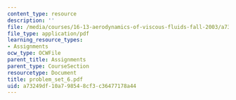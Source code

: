 ```yaml
---
content_type: resource
description: ''
file: /media/courses/16-13-aerodynamics-of-viscous-fluids-fall-2003/a73249df10a798548cf3c36477178a44_problem_set_6.pdf
file_type: application/pdf
learning_resource_types:
- Assignments
ocw_type: OCWFile
parent_title: Assignments
parent_type: CourseSection
resourcetype: Document
title: problem_set_6.pdf
uid: a73249df-10a7-9854-8cf3-c36477178a44
---
```

